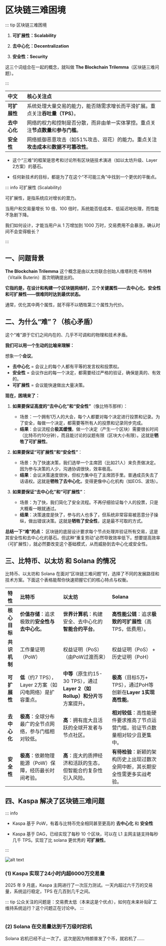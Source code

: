 # 区块链三难困境

::: tip 区块链三难困境

1.  **可扩展性：Scalability**

2.  **去中心化：Decentralization**

3.  **安全性：Security**

这三个词组合在一起的概念，就叫做 **The Blockchain Trilemma**（区块链三难问题）。

:::

| 中文 | 核心关注点 |
| :--- | :--- |
| **可扩展性** |  系统处理大量交易的能力，能否随需求增长而平滑扩展。重点关注**吞吐量（TPS）**。 |
| **去中心化** |  网络的权力和控制是否分散，而非由单一实体掌控。重点关注**节点数量**和**参与门槛**。 |
| **安全性** | 网络抵御恶意攻击（如51%攻击、双花）的能力。重点关注**攻击成本**和**数据不可篡改性**。 |


- 这个“三难”的框架是思考和讨论所有区块链技术演进（如以太坊升级、Layer 2方案）的基石。

- 任何新技术的目标，都是为了在这个“不可能三角”中找到一个更优的平衡点。

::: info 可扩展性 (Scalability)

可扩展性，是指系统应对增长的潜力​​。

当用户和交易量增长 10 倍、100 倍时，系统能否低成本、低延迟地处理，而性能不急剧下降。

我们如何设计，才能当用户从 1 万增加到 1000 万时，交易费用不会暴涨，确认时间不会变得极长？

:::


## 一、问题背景

**The Blockchain Trilemma** 这个概念是由以太坊联合创始人维塔利克·布特林（Vitalik Buterin）首次明确提出的。

**它指的是，在设计和构建一个区块链网络时，三个关键属性——去中心化、安全性和可扩展性——很难同时达到最优状态。** 

通常，优化其中两个属性，就不得不以牺牲第三个属性为代价。


## 二、为什么“难”？（核心矛盾）

这个“难”源于它们之间内在的、几乎不可调和的物理和技术矛盾。

**我们可以用一个生动的比喻来理解：**

想象一个**会议**。
*   **去中心化** = 会议上的每个人都有平等的发言权和投票权。
*   **安全性** = 会议作出的每一个决定，都需要经过严格的验证，确保是真的、有效的。
*   **可扩展性** = 会议能快速做出大量决策。

**现在，困境来了：**

1.  **如果要保证高度的“去中心化”和“安全性”**（像比特币那样）：
    *   场景：一个拥有1万人的大会，每个人都要对每个决定进行投票和记录。为了安全，每做一个决定，都需要等所有人的投票和记录同步完成。
    *   **结果**：会议流程会**极其缓慢**。做一个决定（产生一个区块）需要很长时间（比特币约10分钟），而且能讨论的议题有限（区块大小有限）。这就是**牺牲了可扩展性**。

2.  **如果要保证“可扩展性”和“安全性”**：
    *   场景：为了快速决策，我们选举一个主席团（比如21人）来负责做决定。因为参与决策的人少，沟通协调很快，效率极高。
    *   **结果**：会议决策速度很快，但权力集中在了主席团手里。普通成员失去了话语权。这就是**牺牲了去中心化**，变得更像中心化机构（如EOS、波场）。

3.  **如果要保证“去中心化”和“可扩展性”**：
    *   场景：为了快，我们简化了安全流程。不再仔细验证每个人的投票，只是大概看一眼就通过。
    *   **结果**：决策速度是快了，参与的人也多了，但系统非常容易被恶意分子操纵，做出错误决策。这就是**牺牲了安全性**，这是最不可取的方式。

**总结一下“难”的点：** 区块链的底层设计要求每个节点处理并验证所有交易，这是其安全性和去中心化的基石。但这种“重复劳动”必然导致效率低下。想要提高效率（可扩展性），就必然要改变这个基础模式，从而威胁到去中心化或安全性。


## 三、比特币、以太坊 和 Solana 的情况

比特币、以太坊和 Solana 在面对“区块链三难问题”时，选择了不同的发展路径和技术方案。下面这个表格能帮你快速把握它们的核心特点与权衡。

| 特性 | 比特币 | 以太坊 | Solana |
| :--- | :--- | :--- | :--- |
| **核心目标** | **价值存储**：追求极致的**安全性与去中心化**。 | **世界计算机**：构建安全、去中心化的**智能合约平台**。 | **高性能公链**：追求**极致的可扩展性**（高TPS，低费用）。 |
| **共识机制** | 工作量证明（PoW） | 权益证明（PoS）（由PoW过渡而来） | 权益证明（PoS） + 历史证明（PoH） |
| **可扩展性** | **低**（约7 TPS），Layer 2方案（如闪电网络）是扩容重点。 | **中等**（原生约15-30 TPS），通过**Layer 2（如Rollup）和分片**等方案提升。 | **极高**（目标5万+ TPS），通过PoH等创新在**Layer 1实现高性能**。 |
| **去中心化** | **极高**：全球分布最广的全节点网络，参与门槛相对较低。 | **高**：拥有庞大且活跃的全球开发者与节点社区。 | **相对较低**：高性能硬件要求推高了节点运营门槛，验证节点数量相对较少且更集中。 |
| **安全性** | **极高**：依赖物理能源（PoW）保障，经历最长时间考验。 | **高**：庞大的质押经济和活跃的生态，但智能合约复杂性引入风险。 | **有待检验**：新颖的架构历史上出现过数次全网中断，其长期安全性需更多实战考验。 |

## 四、Kaspa 解决了区块链三难问题

::: info

- Kaspa 基于 PoW，有着与比特币完全相同甚至更高的 **去中心化** 和 **安全性**

- Kaspa 基于 DAG，已经实现了每秒 10 个区块，可以在 L1 主网主链支持每秒几千 TPS。实现了比 solana 更优秀的 **可扩展性**。 

:::

![alt text](/kas/the-blockchain-trilemma.png)

### (1) Kaspa 实现了24小时内超6000万交易量

2025 年 9 月底，Kaspa 主网进行了一次压力测试。一天内超过六千万的交易量，系统运行稳定，TPS 在几百到几千之间。

::: tip
公众关注的问题是：交易费太低（本来这是个优点），如何在未来补贴矿工维持系统运行？这个问题正在讨论中。
:::

<img :src="$withBase('/kas/kas-trx-60m.jpeg')" />


### (2) Solana 在交易量达到千万级时宕机

Solana 宕机已经不止一次了。这次是因为特朗普发了个币，就宕机了……

<img :src="$withBase('/kas/solana-down.jpeg')" />

